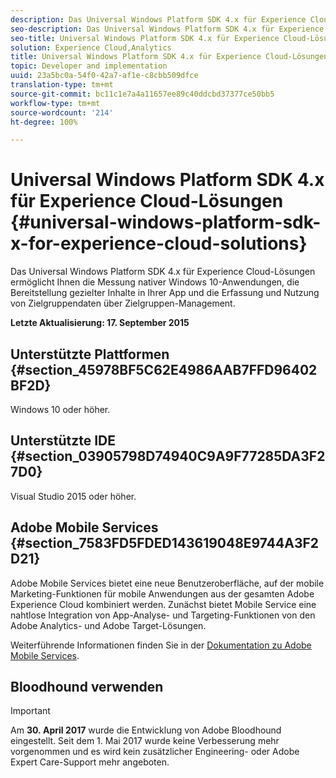 ```yaml
---
description: Das Universal Windows Platform SDK 4.x für Experience Cloud-Lösungen ermöglicht Ihnen die Messung nativer Windows 10-Anwendungen, die Bereitstellung gezielter Inhalte in Ihrer App und die Erfassung und Nutzung von Zielgruppendaten über Zielgruppen-Management.
seo-description: Das Universal Windows Platform SDK 4.x für Experience Cloud-Lösungen ermöglicht Ihnen die Messung nativer Windows 10-Anwendungen, die Bereitstellung gezielter Inhalte in Ihrer App und die Erfassung und Nutzung von Zielgruppendaten über Zielgruppen-Management.
seo-title: Universal Windows Platform SDK 4.x für Experience Cloud-Lösungen
solution: Experience Cloud,Analytics
title: Universal Windows Platform SDK 4.x für Experience Cloud-Lösungen
topic: Developer and implementation
uuid: 23a5bc0a-54f0-42a7-af1e-c8cbb509dfce
translation-type: tm+mt
source-git-commit: bc11c1e7a4a11657ee89c40ddcbd37377ce50bb5
workflow-type: tm+mt
source-wordcount: '214'
ht-degree: 100%

---
```



# Universal Windows Platform SDK 4.x für Experience Cloud-Lösungen {#universal-windows-platform-sdk-x-for-experience-cloud-solutions}

Das Universal Windows Platform SDK 4.x für Experience Cloud-Lösungen ermöglicht Ihnen die Messung nativer Windows 10-Anwendungen, die Bereitstellung gezielter Inhalte in Ihrer App und die Erfassung und Nutzung von Zielgruppendaten über Zielgruppen-Management.

**Letzte Aktualisierung: 17. September 2015**

## Unterstützte Plattformen {#section_45978BF5C62E4986AAB7FFD96402BF2D}

Windows 10 oder höher.

## Unterstützte IDE {#section_03905798D74940C9A9F77285DA3F27D0}

Visual Studio 2015 oder höher.

## Adobe Mobile Services {#section_7583FD5FDED143619048E9744A3F2D21}

Adobe Mobile Services bietet eine neue Benutzeroberfläche, auf der mobile Marketing-Funktionen für mobile Anwendungen aus der gesamten Adobe Experience Cloud kombiniert werden. Zunächst bietet Mobile Service eine nahtlose Integration von App-Analyse- und Targeting-Funktionen von den Adobe Analytics- und Adobe Target-Lösungen.

Weiterführende Informationen finden Sie in der [Dokumentation zu Adobe Mobile Services](/help/using/home.md).

## Bloodhound verwenden

>[!IMPORTANT]
>
>Am **30. April 2017** wurde die Entwicklung von Adobe Bloodhound eingestellt. Seit dem 1. Mai 2017 wurde keine Verbesserung mehr vorgenommen und es wird kein zusätzlicher Engineering- oder Adobe Expert Care-Support mehr angeboten.
